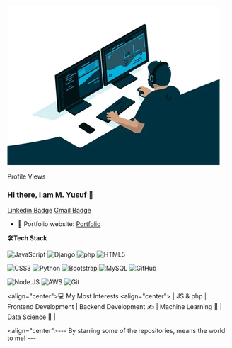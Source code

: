 ![Coder GIF](https://github.com/enginoir/enginoir/blob/main/giphy.gif)

Profile Views

### Hi there, I am M. Yusuf 👋

[Linkedin Badge](https://www.linkedin.com/in/muhammad-yusuf-subhan/) [Gmail Badge](mailto:yusufsubhanj@gmail.com)

- 🎯 Portfolio website: [Portfolio](https://enginoir.github.io/)

**🛠Tech Stack**

![JavaScript](https://img.shields.io/badge/javascript-000000?style=flat&logo=javascript)
![Django](https://img.shields.io/badge/-Django-000000?style=flat&logo=Django)
![php](https://img.shields.io/badge/php-000000?style=flat)
![HTML5](https://img.shields.io/badge/-HTML5-000000?style=flat&logo=HTML5)

![CSS3](https://img.shields.io/badge/-CSS3-000000?style=flat&logo=CSS3)
![Python](https://img.shields.io/badge/-Python-000000?style=flat&logo=python)
![Bootstrap](https://img.shields.io/badge/-Bootstrap-000000?style=flat&logo=bootstrap)
![MySQL](https://img.shields.io/badge/-MySQL-000000?style=flat&logo=MySQL)
![GitHub](https://img.shields.io/badge/-GitHub-000000?style=flat&logo=github&logoColor=FFFFFF)

![Node.JS](https://img.shields.io/npm/v/npm.svg?logo=nodedotjs)
![AWS](https://img.shields.io/badge/AWS-000000?style=flat-square&logo=amazon-aws)
![Git](https://img.shields.io/badge/-Git-000000?style=flat&logo=git&logoColor=F05032)

<align="center">💻 My Most Interests</align>
<align="center">
   | JS & php  | Frontend Development | Backend Development ✍️ | Machine Learning 🧐 | Data Science 😬 |
</align>

<align="center">--- By starring some of the repositories, means the world to me! ---</align>
